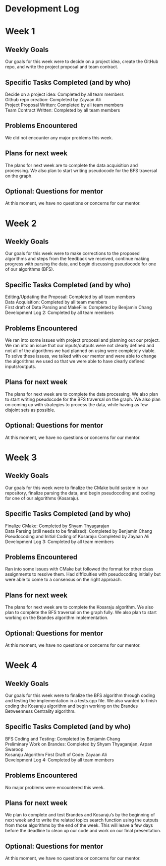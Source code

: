 # Development Log

# Week 1
## Weekly Goals
Our goals for this week were to decide on a project idea, create the GitHub repo, and write the project proposal and team contract. 
## Specific Tasks Completed (and by who)
Decide on a project idea: Completed by all team members <br />
Github repo creation: Completed by Zayaan Ali <br />
Project Proposal Written: Completed by all team members <br />
Team Contract Written: Completed by all team members
## Problems Encountered 
We did not encounter any major problems this week. 
## Plans for next week
The plans for next week are to complete the data acquisition and processing. We also plan to start writing pseudocode for the BFS traversal on the graph.
## Optional: Questions for mentor
At this moment, we have no questions or concerns for our mentor.


# Week 2
## Weekly Goals
Our goals for this week were to make corrections to the proposed algorithms and steps from the feedback we received, continue making progress with parsing the data, and begin discussing pseudocode for one of our algorithms (BFS).
## Specific Tasks Completed (and by who)
Editing/Updating the Proposal: Completed by all team members <br />
Data Acquisition: Completed by all team members <br />
First draft of Data Parsing and MakeFile: Completed by Benjamin Chang <br />
Development Log 2: Completed by all team members
## Problems Encountered 
We ran into some issues with project proposal and planning out our project. We ran into an issue that our inputs/outputs were not clearly defined and not all of the algorithms we had planned on using were completely viable. To solve these issues, we talked with our mentor and were able to change the algorithms we used so that we were able to have clearly defined inputs/outputs.
## Plans for next week
The plans for next week are to complete the data processing. We also plan to start writing pseudocode for the BFS traversal on the graph. We also plan on coming up with strategies to process the data, while having as few disjoint sets as possible.
## Optional: Questions for mentor
At this moment, we have no questions or concerns for our mentor.

# Week 3
## Weekly Goals
Our goals for this week were to finalize the CMake build system in our repository, finalize parsing the data, and begin pseudocoding and coding for one of our algorithms (Kosaraju).
## Specific Tasks Completed (and by who)
Finalize CMake: Completed by Shyam Thyagarajan <br />
Data Parsing (still needs to be finalized): Completed by Benjamin Chang <br />
Pseudocoding and Initial Coding of Kosaraju: Completed by Zayaan Ali <br />
Development Log 3: Completed by all team members
## Problems Encountered 
Ran into some issues with CMake but followed the format for other class assignments to resolve them.
Had difficulties with pseudocoding initially but were able to come to a consensus on the right approach.
## Plans for next week
The plans for next week are to complete the Kosaraju algorithm. We also plan to complete the BFS traversal on the graph fully. We also plan to start working on the Brandes algorithm implementation.
## Optional: Questions for mentor
At this moment, we have no questions or concerns for our mentor.

# Week 4
## Weekly Goals
Our goals for this week were to finalize the BFS algorithm through coding and testing the implementation in a tests.cpp file. We also wanted to finish coding the Kosaraju algorithm and begin working on the Brandes Betweenness Centrality algorithm.
## Specific Tasks Completed (and by who)
BFS Coding and Testing: Completed by Benjamin Chang <br />
Preliminary Work on Brandes: Completed by Shyam Thyagarajan, Arpan Swaroop <br />
Kosaraju Algorithm First Draft of Code: Zayaan Ali <br />
Development Log 4: Completed by all team members
## Problems Encountered 
No major problems were encountered this week.
## Plans for next week
We plan to complete and test Brandes and Kosaraju’s by the beginning of next week and to write the related topics search function using the outputs from those algorithms by the end of the week. This will leave a few days before the deadline to clean up our code and work on our final presentation. 

## Optional: Questions for mentor
At this moment, we have no questions or concerns for our mentor.
